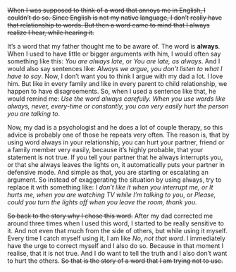 <del>When I was supposed to think of a word that annoys me in English, I couldn’t do so. Since English is not my native language, I don’t really have that relationship to words. But then a word came to mind that I always realize I hear, while hearing it.

It’s a word that my father thought me to be aware of. The word is **always**. When I used to have little or bigger arguments with him, I would often say something like this: _You are always late_, or _You are late, as always_. And I would also say sentences like: _Always we argue, you don’t listen to what I have to say_. Now, I don’t want you to think I argue with my dad a lot. I love him. But like in every family and like in every parent to child relationship, we happen to have disagreements. So, when I used a sentence like that, he would remind me: _Use the word always carefully. When you use words like always, never, every-time or constantly, you can very easily hurt the person you are talking to_.

Now, my dad is a psychologist and he does a lot of couple therapy, so this advice is probably one of those he repeats very often. The reason is, that by using word always in your relationship, you can hurt your partner, friend or a family member very easily, because it’s highly probable, that your statement is not true. If you tell your partner that he always interrupts you, or that she always leaves the lights on, it automatically puts your partner in defensive mode. And simple as that, you are starting or escalating an argument. So instead of exaggerating the situation by using always, try to replace it with something like: _I don’t like it when you interrupt me, or It hurts me, when you are watching TV while I’m talking to you_, or _Please, could you turn the lights off when you leave the room, thank you_.

~~So back to the story why I chose this word.~~ After my dad corrected me around three times when I used this word, I started to be really sensitive to it. And not even that much from the side of others, but while using it myself. Every time I catch myself using it, I am like *No, not that word*. I immediately have the urge to correct myself and I also do so. Because in that moment I realise, that it is not true. And I do want to tell the truth and I also don’t want to hurt the others. ~~So that is the story of a word that I am trying not to use.~~
